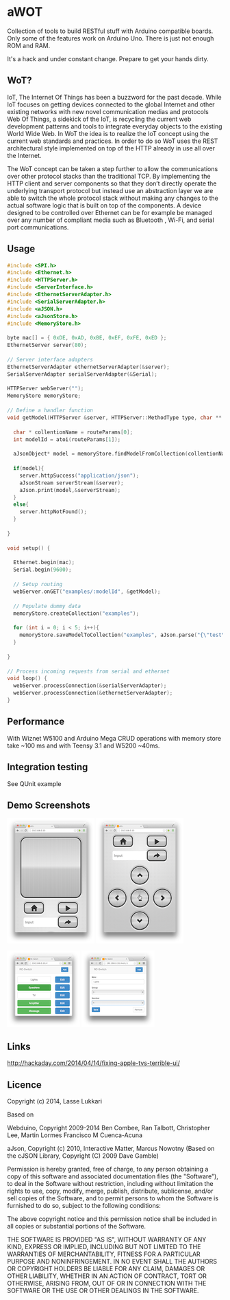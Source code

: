 aWOT
==========

Collection of tools to build RESTful stuff with Arduino compatible boards. Only some of the features work on Arduino Uno. There is just not enough ROM and RAM.

It's a hack and under constant change. Prepare to get your hands dirty.

## WoT?

IoT, The Internet Of Things has been a buzzword for the past decade. While IoT focuses on getting devices connected to the global Internet and other existing networks with new novel communication medias and protocols Web Of Things, a sidekick of the IoT, is recycling the current web development patterns and tools to integrate everyday objects to the existing World Wide Web. In WoT the idea is to realize the IoT concept using the current web standards and practices. In order to do so WoT uses the REST architectural style implemented on top of the HTTP already in use all over the Internet.

The WoT concept can be taken a step further to allow the communications over other protocol stacks than the traditional TCP. By implementing the HTTP client and server components so that they don’t directly operate the underlying transport protocol but instead use an abstraction layer we are able to switch the whole protocol stack without making any changes to the actual software logic that is built on top of the components. A device designed to be controlled over Ethernet can be for example be managed over any number of compliant media such as Bluetooth , Wi-Fi, and serial port communications.

## Usage

```cpp
#include <SPI.h>
#include <Ethernet.h>
#include <HTTPServer.h>
#include <ServerInterface.h>
#include <EthernetServerAdapter.h>
#include <SerialServerAdapter.h>
#include <aJSON.h>
#include <aJsonStore.h>
#include <MemoryStore.h>

byte mac[] = { 0xDE, 0xAD, 0xBE, 0xEF, 0xFE, 0xED };
EthernetServer server(80);

// Server interface adapters
EthernetServerAdapter ethernetServerAdapter(&server);
SerialServerAdapter serialServerAdapter(&Serial);

HTTPServer webServer("");
MemoryStore memoryStore;

// Define a handler function
void getModel(HTTPServer &server, HTTPServer::MethodType type, char ** routeParams, char *, bool) {

  char * collentionName = routeParams[0];
  int modelId = atoi(routeParams[1]);

  aJsonObject* model = memoryStore.findModelFromCollection(collentionName, modelId);

  if(model){
    server.httpSuccess("application/json");
    aJsonStream serverStream(&server);
    aJson.print(model,&serverStream);
  }
  else{
    server.httpNotFound();
  }

}

void setup() {

  Ethernet.begin(mac);
  Serial.begin(9600);

  // Setup routing
  webServer.onGET("examples/:modelId", &getModel);

  // Populate dummy data
  memoryStore.createCollection("examples");

  for (int i = 0; i < 5; i++){ 
    memoryStore.saveModelToCollection("examples", aJson.parse("{\"test\":\"test\"}"));
  }

}

// Process incoming requests from serial and ethernet
void loop() {
  webServer.processConnection(&serialServerAdapter);
  webServer.processConnection(&ethernetServerAdapter);
}
```
## Performance

With Wiznet W5100 and Arduino Mega CRUD operations with memory store take ~100 ms and with Teensy 3.1 and W5200 ~40ms.  

## Integration testing

See QUnit example

## Demo Screenshots

![Apple TV - 1](screenshots/apple-tv-ui-1-thub.png)
![Apple TV - 2](screenshots/apple-tv-ui-2-thub.png)

![RC Switch - 1](screenshots/rc-switch-ui-1-thub.png)
![RC Switch - 2](screenshots/rc-switch-ui-2-thub.png)

## Links

http://hackaday.com/2014/04/14/fixing-apple-tvs-terrible-ui/

## Licence

Copyright (c) 2014, Lasse Lukkari 

Based on 

Webduino,
Copyright 2009-2014 Ben Combee, Ran Talbott, Christopher Lee, Martin Lormes
Francisco M Cuenca-Acuna

aJson,
Copyright (c) 2010, Interactive Matter, Marcus Nowotny
(Based on the cJSON Library, Copyright (C) 2009 Dave Gamble)

Permission is hereby granted, free of charge, to any person obtaining a copy
of this software and associated documentation files (the "Software"), to deal
in the Software without restriction, including without limitation the rights
to use, copy, modify, merge, publish, distribute, sublicense, and/or sell
copies of the Software, and to permit persons to whom the Software is
furnished to do so, subject to the following conditions:

The above copyright notice and this permission notice shall be included in
all copies or substantial portions of the Software.

THE SOFTWARE IS PROVIDED "AS IS", WITHOUT WARRANTY OF ANY KIND, EXPRESS OR
IMPLIED, INCLUDING BUT NOT LIMITED TO THE WARRANTIES OF MERCHANTABILITY,
FITNESS FOR A PARTICULAR PURPOSE AND NONINFRINGEMENT. IN NO EVENT SHALL THE
AUTHORS OR COPYRIGHT HOLDERS BE LIABLE FOR ANY CLAIM, DAMAGES OR OTHER
LIABILITY, WHETHER IN AN ACTION OF CONTRACT, TORT OR OTHERWISE, ARISING FROM,
OUT OF OR IN CONNECTION WITH THE SOFTWARE OR THE USE OR OTHER DEALINGS IN
THE SOFTWARE.
